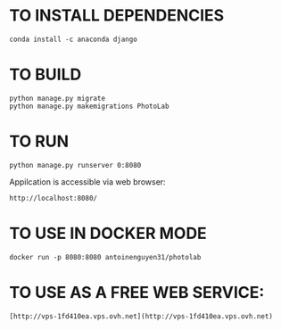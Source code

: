 # TO INSTALL DEPENDENCIES
```
conda install -c anaconda django 
```

# TO BUILD

```
python manage.py migrate
python manage.py makemigrations PhotoLab
```

# TO RUN

```
python manage.py runserver 0:8080
```
Appilcation is accessible via web browser:
```
http://localhost:8080/
```
# TO USE IN DOCKER MODE
```
docker run -p 8080:8080 antoinenguyen31/photolab
```
# TO USE AS A FREE WEB SERVICE:
```
[http://vps-1fd410ea.vps.ovh.net](http://vps-1fd410ea.vps.ovh.net)
```
